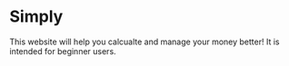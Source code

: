 # Simply

This website will help you calcualte and manage your money better!
It is intended for beginner users.
